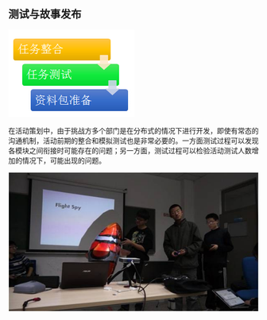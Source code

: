 ## 测试与故事发布

![0](../assets/challenger_preparation/story_publishing_and_testing/00.jpg) 

在活动策划中，由于挑战方多个部门是在分布式的情况下进行开发，即使有常态的沟通机制，活动前期的整合和模拟测试也是非常必要的。一方面测试过程可以发现各模块之间衔接时可能存在的问题；另一方面，测试过程可以检验活动测试人数增加的情况下，可能出现的问题。

![0](../assets/challenger_preparation/story_publishing_and_testing/01.jpg) 